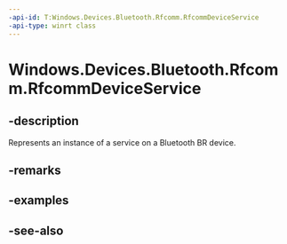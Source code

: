 ```yaml
---
-api-id: T:Windows.Devices.Bluetooth.Rfcomm.RfcommDeviceService
-api-type: winrt class
---
```


<!-- Class syntax.
public class RfcommDeviceService : Windows.Devices.Bluetooth.Rfcomm.IRfcommDeviceService, Windows.Devices.Bluetooth.Rfcomm.IRfcommDeviceService2, Windows.Devices.Bluetooth.Rfcomm.IRfcommDeviceService3, Windows.Foundation.IClosable
-->

# Windows.Devices.Bluetooth.Rfcomm.RfcommDeviceService

## -description
Represents an instance of a service on a Bluetooth BR device.

## -remarks

## -examples

## -see-also
